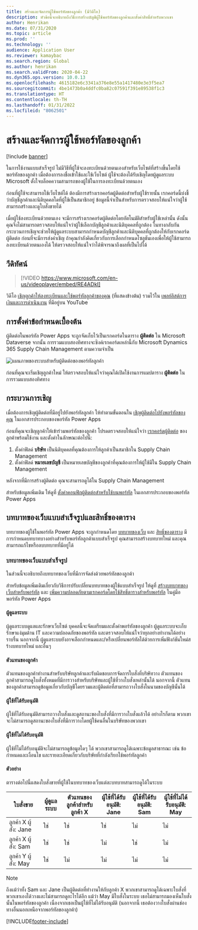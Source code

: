```yaml
---
title: สร้างและจัดการผู้ใช้พอร์ทัลของลูกค้า (มีวิดีโอ)
description: หัวข้อนี้จะอธิบายถึงวิธีการสร้างบัญชีผู้ใช้พอร์ทัลของลูกค้าและตั้งค่าสิทธิ์สำหรับพวกเขา
author: Henrikan
ms.date: 07/31/2020
ms.topic: article
ms.prod: ''
ms.technology: ''
audience: Application User
ms.reviewer: kamaybac
ms.search.region: Global
ms.author: henrikan
ms.search.validFrom: 2020-04-22
ms.dyn365.ops.version: 10.0.13
ms.openlocfilehash: 4615182e6c3341a376e8e55a1417480e3e3f5ea7
ms.sourcegitcommit: 4be1473b0a4ddfc0ba82c07591f391e89538f1c3
ms.translationtype: HT
ms.contentlocale: th-TH
ms.lasthandoff: 01/31/2022
ms.locfileid: "8062501"
---
```

# <a name="create-and-manage-customer-portal-users"></a>สร้างและจัดการผู้ใช้พอร์ทัลของลูกค้า

[!include [banner](../includes/banner.md)]


ในการใช้งานแบบสำเร็จรูป ไม่มีวิธีที่ผู้ใช้จะลงทะเบียนด้วยตนเองสำหรับเว็บไซต์ที่สร้างขึ้นโดยใช้พอร์ทัลของลูกค้า เมื่อต้องการลงชื่อเข้าใช้และใช้เว็บไซต์ ผู้ใช้จะต้องได้รับเชิญโดยผู้ดูแลระบบ Microsoft ตั้งใจบล็อคความสามารถของผู้ใช้ในการลงทะเบียนด้วยตนเอง

ก่อนที่ผู้ใช้จะสามารถใช้เว็บไซต์ได้ ต้องมีการสร้างเรกคอร์ดผู้ติดต่อสำหรับผู้ใช้รายนั้น เรกคอร์ดนี้บ่งชี้ว่าบัญชีลูกค้าและนิติบุคคลใดที่ผู้ใช้เป็นสมาชิกอยู่ ข้อมูลนี้จำเป็นสำหรับการตรวจสอบให้แน่ใจว่าผู้ใช้สามารถสร้างและดูใบสั่งขายได้

เมื่อผู้ใช้ลงทะเบียนด้วยตนเอง จะมีการสร้างเรกคอร์ดผู้ติดต่อโดยอัตโนมัติสำหรับผู้ใช้เหล่านั้น ดังนั้น คุณจึงไม่สามารถตรวจสอบให้แน่ใจว่าผู้ใช้เลือกบัญชีลูกค้าและนิติบุคคลที่ถูกต้อง ในทางกลับกัน กระบวนการเชิญจะช่วยให้ผู้ดูแลระบบสามารถกำหนดบัญชีลูกค้าและนิติบุคคลที่ถูกต้องให้กับเรกคอร์ดผู้ติดต่อ ก่อนที่จะมีการส่งคำเชิญ ถ้าคุณกำลังคิดเกี่ยวกับการเลือกกำหนดโซลูชันเองเพื่อให้ผู้ใช้สามารถลงทะเบียนด้วยตนเองได้ ให้ตรวจสอบให้แน่ใจว่าได้พิจารณาถึงผลที่เป็นไปได้

## <a name="video"></a>วีดิทัศน์
> [!VIDEO https://www.microsoft.com/en-us/videoplayer/embed/RE4ADkI]

วิดีโอ [เชิญลูกค้าให้ลงทะเบียนและใช้พอร์ทัลลูกค้าของคุณ](https://youtu.be/drGUYHX9QIQ) (ที่แสดงข้างต้น) รวมไว้ใน [เพลย์ลิสต์การเงินและการดำเนินงาน](https://www.youtube.com/playlist?list=PLcakwueIHoT_SYfIaPGoOhloFoCXiUSyW) ที่มีอยู่บน YouTube

## <a name="prerequisite-setup"></a>การตั้งค่าข้อกำหนดเบื้องต้น

ผู้ติดต่อในพอร์ทัล Power Apps จะถูกจัดเก็บไว้เป็นเรกคอร์ดในตาราง **ผู้ติดต่อ** ใน Microsoft Dataverse จากนั้น การรวมแบบสองทิศทางจะซิงค์เรกคอร์ดเหล่านี้กับ Microsoft Dynamics 365 Supply Chain Management ตามความจำเป็น

![แผนภาพของระบบสำหรับผู้ติดต่อของพอร์ทัลลูกค้า](media/customer-portal-contacts.png "แผนภาพของระบบสำหรับผู้ติดต่อของพอร์ทัลลูกค้า")

ก่อนที่คุณจะเริ่มเชิญลูกค้าใหม่ ให้ตรวจสอบให้แน่ใจว่าคุณได้เปิดใช้งานการแมปตาราง **ผู้ติดต่อ** ในการรวมแบบสองทิศทาง

## <a name="the-invitation-process"></a>กระบวนการเชิญ

เมื่อต้องการเชิญผู้ติดต่อที่มีอยู่ไปยังพอร์ทัลลูกค้า ให้ทำตามขั้นตอนใน [เชิญผู้ติดต่อไปยังพอร์ทัลของคุณ](/powerapps/maker/portals/configure/invite-contacts) ในเอกสารประกอบของพอร์ทัล Power Apps

ก่อนที่คุณจะเชิญลูกค้าให้เข้าร่วมพอร์ทัลของลูกค้า โปรดตรวจสอบให้แน่ใจว่า [เรกคอร์ดผู้ติดต่อ](/powerapps/maker/portals/configure/configure-contacts) ของลูกค้าพร้อมใช้งาน และตั้งค่าในลักษณะต่อไปนี้:

1. ตั้งค่าฟิลด์ **บริษัท** เป็นนิติบุคคลที่คุณต้องการให้ลูกค้าเป็นสมาชิกใน Supply Chain Management
2. ตั้งค่าฟิลด์ **หมายเลขบัญชี** เป็นหมายเลขบัญชีของลูกค้าที่คุณต้องการให้ผู้ใช้มีใน Supply Chain Management

หลังจากที่มีการสร้างผู้ติดต่อ คุณจะสามารถดูได้ใน Supply Chain Management

สำหรับข้อมูลเพิ่มเติม ให้ดูที่ [ตั้งค่าคอนฟิกผู้ติดต่อสำหรับใช้บนพอร์ทัล](/powerapps/maker/portals/configure/configure-contacts) ในเอกสารประกอบของพอร์ทัล Power Apps

## <a name="out-of-box-web-roles-and-table-permissions"></a>บทบาทของเว็บแบบสำเร็จรูปและสิทธิ์ของตาราง

บทบาทของผู้ใช้ในพอร์ทัล Power Apps จะถูกกำหนดโดย [บทบาทของเว็บ](/powerapps/maker/portals/configure/create-web-roles) และ [สิทธิ์ของตาราง](/powerapps/maker/portals/configure/assign-entity-permissions) มีการกำหนดบทบาทบางอย่างสำหรับพอร์ทัลลูกค้าแบบสำเร็จรูป คุณสามารถสร้างบทบาทใหม่ และคุณสามารถแก้ไขหรือลบบทบาทที่มีอยู่ได้

### <a name="out-of-box-web-roles"></a>บทบาทของเว็บแบบสำเร็จรูป

ในส่วนนี้จะอธิบายถึงบทบาทของเว็บที่มีการจัดส่งด้วยพอร์ทัลของลูกค้า

สำหรับข้อมูลเพิ่มเติมเกี่ยวกับวิธีการปรับเปลี่ยนบทบาทของผู้ใช้แบบสำเร็จรูป ให้ดูที่ [สร้างบทบาทของเว็บสำหรับพอร์ทัล](/powerapps/maker/portals/configure/create-web-roles) และ [เพิ่มความปลอดภัยตามเรกคอร์ดโดยใช้สิทธิ์ตารางสำหรับพอร์ทัล](/powerapps/maker/portals/configure/assign-entity-permissions) ในคู่มือพอร์ทัล Power Apps

#### <a name="administrator"></a>ผู้ดูแลระบบ

ผู้ดูแลระบบดูแลและรักษาเว็บไซต์ บุคคลนี้จะจัดเตรียมและตั้งค่าพอร์ทัลของลูกค้า ผู้ดูแลระบบจะเก็บรักษาแง่มุมด้าน IT และความปลอดภัยของพอร์ทัล และตรวจสอบให้แน่ใจว่าทุกอย่างทำงานได้อย่างราบรื่น นอกจากนี้ ผู้ดูแลระบบยังอาจเลือกกำหนดและ/หรือเปลี่ยนพอร์ทัลได้ด้วยการเพิ่มฟังก์ชันใหม่ส ร้างบทบาทใหม่ และอื่นๆ

#### <a name="customer-representative"></a>ตัวแทนของลูกค้า

ตัวแทนของลูกค้าทำงานสำหรับบริษัทลูกค้าและรับผิดชอบการจัดการใบสั่งที่บริษัทวาง ตัวแทนของลูกค้าสามารถดูใบสั่งทั้งหมดที่มีการวางสำหรับบริษัทและผู้ใช้ที่วางใบสั่งเหล่านั้นได้ นอกจากนี้ ตัวแทนของลูกค้าสามารถดูข้อมูลเกี่ยวกับบัญชีโดยรวมและผู้ติดต่อที่สามารถวางใบสั่งในนามของบัญชีนั้นได้

#### <a name="authorized-users"></a>ผู้ใช้ที่ได้รับอนุมัติ

ผู้ใช้ที่ได้รับอนุมัติสามารถวางใบสั่งและดูสถานะของใบสั่งที่มีการวางใบสั่งแล้วได้ อย่างไรก็ตาม พวกเขาจะไม่สามารถดูสถานะของใบสั่งที่มีการวางโดยผู้ใช้คนอื่นในบริษัทของพวกเขา

#### <a name="unauthorized-users"></a>ผู้ใช้ที่ไม่ได้รับอนุมัติ

ผู้ใช้ที่ไม่ได้รับอนุมัติจะไม่สามารถดูข้อมูลใดๆ ได้ พวกเขาสามารถดูได้เฉพาะข้อมูลสาธารณะ เช่น ข้อกำหนดและเงื่อนไข และรายละเอียดเกี่ยวกับบริษัทที่กำลังเรียกใช้พอร์ทัลลูกค้า

#### <a name="example"></a>ตัวอย่าง

ตารางต่อไปนี้แสดงใบสั่งขายที่ผู้ใช้ในบทบาทของเว็บแต่ละบทบาทสามารถดูได้ในระบบ

| ใบสั่งขาย | ผู้ดูแลระบบ | ตัวแทนของลูกค้าสำหรับลูกค้า&nbsp;X | ผู้ใช้ที่ได้รับอนุมัติ: Jane | ผู้ใช้ที่ได้รับอนุมัติ: Sam | ผู้ใช้ที่ไม่ได้รับอนุมัติ: May |
|---|---|---|---|---|---|
| ลูกค้า&nbsp;X ผู้สั่ง:&nbsp;Jane | ใช่ | ใช่ | ใช่ | ไม่ | ไม่ |
| ลูกค้า&nbsp;X ผู้สั่ง:&nbsp;Sam | ใช่ | ใช่ | ไม่ | ใช่ | ไม่ |
| ลูกค้า&nbsp;Y ผู้สั่ง:&nbsp;May | ใช่ | ไม่ | ไม่ | ไม่ | ไม่ |

> [!NOTE]
> ถึงแม้ว่าทั้ง Sam และ Jane เป็นผู้ติดต่อที่ทำงานให้กับลูกค้า X พวกเขาสามารถดูได้เฉพาะใบสั่งที่พวกเขาเองได้วางและไม่สามารถดูอะไรได้อีก แม้ว่า May มีใบสั่งในระบบ เธอไม่สามารถมองเห็นใบสั่งนั้นในพอร์ทัลของลูกค้า เนื่องจากเธอเป็นผู้ใช้ที่ไม่ได้รับอนุมัติ (นอกจากนี้ เธอต้องวางใบสั่งผ่านช่องทางอื่นนอกเหนือจากพอร์ทัลของลูกค้า)


[!INCLUDE[footer-include](../../includes/footer-banner.md)]